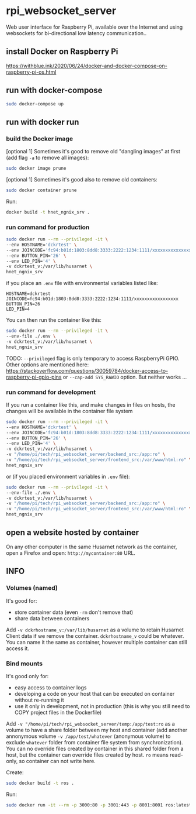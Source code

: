 # rpi_websocket_server
Web user interface for Raspberry Pi, available over the Internet and using websockets for bi-directional low latency communication..

## install Docker on Raspberry Pi

https://withblue.ink/2020/06/24/docker-and-docker-compose-on-raspberry-pi-os.html


## run with docker-compose

```bash
sudo docker-compose up
```

## run with docker run

### build the Docker image

[optional 1] Sometimes it's good to remove old "dangling images" at first (add flag `-a` to remove all images):
```bash
sudo docker image prune
```

[optional 1] Sometimes it's good also to remove old containers:
```bash
sudo docker container prune
```

Run:
```bash
docker build -t hnet_ngnix_srv .
```

### run command for production
```bash
sudo docker run --rm --privileged -it \
--env HOSTNAME='dckrtest' \
--env JOINCODE='fc94:b01d:1803:8dd8:3333:2222:1234:1111/xxxxxxxxxxxxxxxxx' \
--env BUTTON_PIN='26' \
--env LED_PIN='4' \
-v dckrtest_v:/var/lib/husarnet \
hnet_ngnix_srv
```

if you place an `.env` file with environmental variables listed like:
```
HOSTNAME=dckrtest
JOINCODE=fc94:b01d:1803:8dd8:3333:2222:1234:1111/xxxxxxxxxxxxxxxxx
BUTTON_PIN=26
LED_PIN=4
```

You can then run the container like this:
```bash
sudo docker run --rm --privileged -it \
--env-file ./.env \
-v dckrtest_v:/var/lib/husarnet \
hnet_ngnix_srv
```

TODO: `--privileged` flag is only temporary to access RaspberryPi GPIO. Other options are mentioned here: https://stackoverflow.com/questions/30059784/docker-access-to-raspberry-pi-gpio-pins or `--cap-add SYS_RAWIO` option. But neither works ...

### run command for development

If you run a container like this, and make changes in files on hosts, the changes will be available in the container file system
```bash
sudo docker run --rm --privileged -it \
--env HOSTNAME='dckrtest' \
--env JOINCODE='fc94:b01d:1803:8dd8:3333:2222:1234:1111/xxxxxxxxxxxxxxxxx' \
--env BUTTON_PIN='26' \
--env LED_PIN='4' \
-v dckrtest_v:/var/lib/husarnet \
-v "/home/pi/tech/rpi_websocket_server/backend_src:/app:ro" \
-v "/home/pi/tech/rpi_websocket_server/frontend_src:/var/www/html:ro" \
hnet_ngnix_srv
```

or (if you placed environment variables in `.env` file):
```bash
sudo docker run --rm --privileged -it \
--env-file ./.env \
-v dckrtest_v:/var/lib/husarnet \
-v "/home/pi/tech/rpi_websocket_server/backend_src:/app:ro" \
-v "/home/pi/tech/rpi_websocket_server/frontend_src:/var/www/html:ro" \
hnet_ngnix_srv
```

## open a website hosted by container

On any other computer in the same Husarnet network as the container, open a Firefox and open: `http://mycontainer:80` URL.

## INFO

### Volumes (named)
It's good for:
- store container data (even `-rm` don't remove that)
- share data between containers

Add `-v dckrhostname_v:/var/lib/husarnet` as a volume to retain Husarnet Client data if we remove the container. `dckrhostname_v` could be whatever. You can name it the same as container, however multiple container can still access it.

### Bind mounts
It's good only for:
- easy access to container logs
- developing a code on your host that can be executed on container without re-running it
- use it only in development, not in production (this is why you still need to COPY project files in the Dockerfile)

Add `-v "/home/pi/tech/rpi_websocket_server/temp:/app/test:ro` as a volume to have a share folder between my host and container (add another annonymous volume `-v /app/test/whatever` (anonymous volume) to exclude `whatever` folder from container file system from synchronization). You can no override files created by container in this shared folder from a host, but the container can override files created by host. `ro` means read-only, so container can not write here.


Create:
```bash
sudo docker build -t ros .
```
Run:
```bash
sudo docker run -it --rm -p 3000:80 -p 3001:443 -p 8001:8001 ros:latest
```
